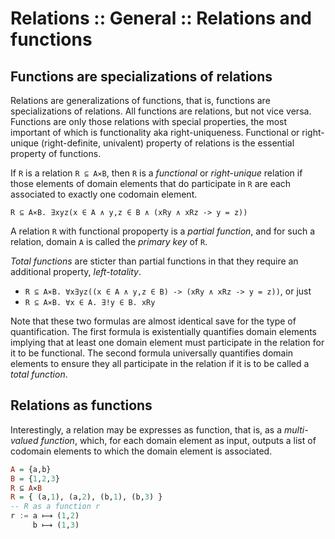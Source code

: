 # Relations :: General :: Relations and functions

## Functions are specializations of relations

Relations are generalizations of functions, that is, functions are specializations of relations. All functions are relations, but not vice versa. Functions are only those relations with special properties, the most important of which is functionality aka right-uniqueness. Functional or right-unique (right-definite, univalent) property of relations is the essential property of functions.

If `R` is a relation `R ⊆ A⨯B`, then `R` is a *functional* or *right-unique* relation if those elements of domain elements that do participate in `R` are each associated to exactly one codomain element.

`R ⊆ A⨯B. ∃xyz(x ∈ A ∧ y,z ∈ B ∧ (xRy ∧ xRz -> y = z))`

A relation `R` with functional propoperty is a *partial function*, and for such a relation, domain `A` is called the *primary key* of `R`.

*Total functions* are sticter than partial functions in that they require an additional property, *left-totality*.
- `R ⊆ A⨯B. ∀x∃yz((x ∈ A ∧ y,z ∈ B) -> (xRy ∧ xRz -> y = z))`, or just
- `R ⊆ A⨯B. ∀x ∈ A. ∃!y ∈ B. xRy`

Note that these two formulas are almost identical save for the type of quantification. The first formula is existentially quantifies domain elements implying that at least one domain element must participate in the relation for it to be functional. The second formula universally quantifies domain elements to ensure they all participate in the relation if it is to be called a *total function*.

## Relations as functions

Interestingly, a relation may be expresses as function, that is, as a *multi-valued function*, which, for each domain element as input, outputs a list of codomain elements to which the domain element is associated.

```hs
A = {a,b}
B = {1,2,3}
R ⊆ A⨯B
R = { (a,1), (a,2), (b,1), (b,3) }
-- R as a function r
r := a ⟼ (1,2)
     b ⟼ (1,3)
```
